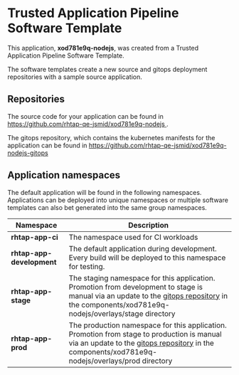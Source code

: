 # Trusted Application Pipeline Software Template

This application, **xod781e9q-nodejs**, was created from a Trusted Application Pipeline Software Template.

The software templates create a new source and gitops deployment repositories with a sample source application. 

## Repositories

The source code for your application can be found in [https://github.com/rhtap-qe-jsmid/xod781e9q-nodejs ](https://github.com/rhtap-qe-jsmid/xod781e9q-nodejs ).
 
The gitops repository, which contains the kubernetes manifests for the application can be found in 
[https://github.com/rhtap-qe-jsmid/xod781e9q-nodejs-gitops ](https://github.com/rhtap-qe-jsmid/xod781e9q-nodejs-gitops ) 

## Application namespaces 

The default application will be found in the following namespaces. Applications can be deployed into unique namespaces or multiple software templates can also bet generated into the same group namespaces.  

|  Namespace   |  Description   |  
| -------- | -------- |
| **rhtap-app-ci** | The namespace used for CI workloads |
| **rhtap-app-development** | The default application during development. Every build will be deployed to this namespace for testing. |
| **rhtap-app-stage** | The staging namespace for this application. Promotion from development to stage is manual via an update to the [gitops repository](https://github.com/rhtap-qe-jsmid/xod781e9q-nodejs-gitops ) in the components/xod781e9q-nodejs/overlays/stage directory |
| **rhtap-app-prod** | The production namespace for this application. Promotion from stage to production is manual via an update to the [gitops repository](https://github.com/rhtap-qe-jsmid/xod781e9q-nodejs-gitops ) in the components/xod781e9q-nodejs/overlays/prod directory |